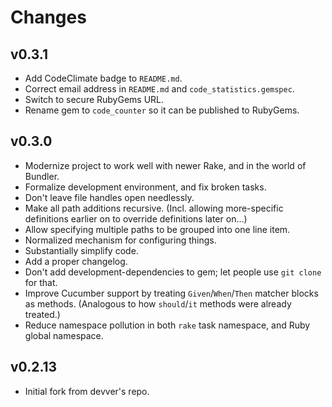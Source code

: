 # Changes

## v0.3.1

* Add CodeClimate badge to `README.md`.
* Correct email address in `README.md` and `code_statistics.gemspec`.
* Switch to secure RubyGems URL.
* Rename gem to `code_counter` so it can be published to RubyGems.

## v0.3.0

* Modernize project to work well with newer Rake, and in the world of Bundler.
* Formalize development environment, and fix broken tasks.
* Don't leave file handles open needlessly.
* Make all path additions recursive.  (Incl. allowing more-specific
  definitions earlier on to override definitions later on...)
* Allow specifying multiple paths to be grouped into one line item.
* Normalized mechanism for configuring things.
* Substantially simplify code.
* Add a proper changelog.
* Don't add development-dependencies to gem; let people use `git clone` for
  that.
* Improve Cucumber support by treating `Given`/`When`/`Then` matcher blocks as
  methods.  (Analogous to how `should`/`it` methods were already treated.)
* Reduce namespace pollution in both `rake` task namespace, and Ruby global
  namespace.


## v0.2.13

* Initial fork from devver's repo.
